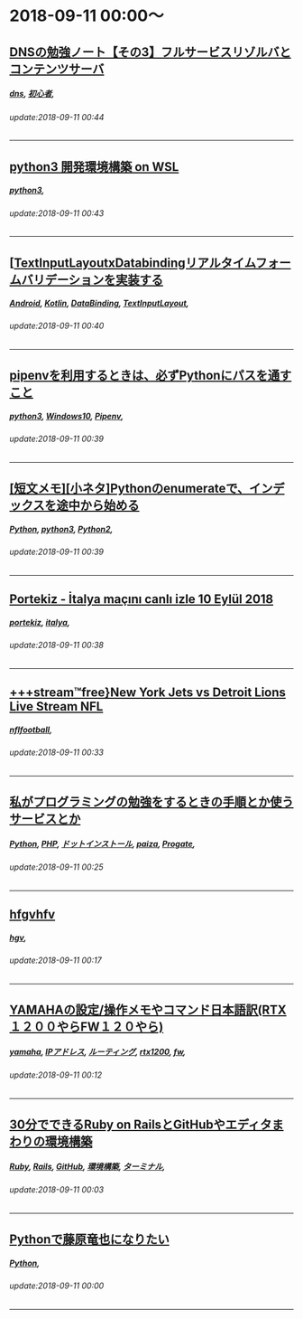 # 2018-09-11 00:00～
## [DNSの勉強ノート【その3】フルサービスリゾルバとコンテンツサーバ](https://qiita.com/RyomaTaniyama/items/fc1641393ed654217a90)
##### [dns](https://qiita.com/tags/dns), [初心者](https://qiita.com/tags/初心者), 
###### update:2018-09-11 00:44
---
## [python3 開発環境構築 on WSL](https://qiita.com/yoseemetoo/items/ce72d94cf3aba0285977)
##### [python3](https://qiita.com/tags/python3), 
###### update:2018-09-11 00:43
---
## [[TextInputLayoutxDatabindingリアルタイムフォームバリデーションを実装する](https://qiita.com/aya_n/items/22918be262818851fcd9)
##### [Android](https://qiita.com/tags/Android), [Kotlin](https://qiita.com/tags/Kotlin), [DataBinding](https://qiita.com/tags/DataBinding), [TextInputLayout](https://qiita.com/tags/TextInputLayout), 
###### update:2018-09-11 00:40
---
## [pipenvを利用するときは、必ずPythonにパスを通すこと](https://qiita.com/TakamiChie/items/d4cc9400bfb4997c908f)
##### [python3](https://qiita.com/tags/python3), [Windows10](https://qiita.com/tags/Windows10), [Pipenv](https://qiita.com/tags/Pipenv), 
###### update:2018-09-11 00:39
---
## [[短文メモ][小ネタ]Pythonのenumerateで、インデックスを途中から始める](https://qiita.com/gyu-don/items/8e5e829b5af12d11ca1f)
##### [Python](https://qiita.com/tags/Python), [python3](https://qiita.com/tags/python3), [Python2](https://qiita.com/tags/Python2), 
###### update:2018-09-11 00:39
---
## [Portekiz - İtalya maçını canlı izle 10 Eylül 2018](https://qiita.com/codmarur/items/97912fa7498a1f839e26)
##### [portekiz](https://qiita.com/tags/portekiz), [italya](https://qiita.com/tags/italya), 
###### update:2018-09-11 00:38
---
## [+++stream™free}New York Jets vs Detroit Lions Live Stream NFL](https://qiita.com/mohiddit708/items/627d05e2289445194951)
##### [nflfootball](https://qiita.com/tags/nflfootball), 
###### update:2018-09-11 00:33
---
## [私がプログラミングの勉強をするときの手順とか使うサービスとか](https://qiita.com/nanaki11/items/c1f339df959667cdad4e)
##### [Python](https://qiita.com/tags/Python), [PHP](https://qiita.com/tags/PHP), [ドットインストール](https://qiita.com/tags/ドットインストール), [paiza](https://qiita.com/tags/paiza), [Progate](https://qiita.com/tags/Progate), 
###### update:2018-09-11 00:25
---
## [hfgvhfv](https://qiita.com/bossmama/items/3f0bdb85039e2928d2dd)
##### [hgv](https://qiita.com/tags/hgv), 
###### update:2018-09-11 00:17
---
## [YAMAHAの設定/操作メモやコマンド日本語訳(RTX１２００やらFW１２０やら)](https://qiita.com/shuthimaru/items/0c7dee1c06934dad2742)
##### [yamaha](https://qiita.com/tags/yamaha), [IPアドレス](https://qiita.com/tags/IPアドレス), [ルーティング](https://qiita.com/tags/ルーティング), [rtx1200](https://qiita.com/tags/rtx1200), [fw](https://qiita.com/tags/fw), 
###### update:2018-09-11 00:12
---
## [30分でできるRuby on RailsとGitHubやエディタまわりの環境構築](https://qiita.com/_kanacan_/items/59f3959169c41a167b1e)
##### [Ruby](https://qiita.com/tags/Ruby), [Rails](https://qiita.com/tags/Rails), [GitHub](https://qiita.com/tags/GitHub), [環境構築](https://qiita.com/tags/環境構築), [ターミナル](https://qiita.com/tags/ターミナル), 
###### update:2018-09-11 00:03
---
## [Pythonで藤原竜也になりたい](https://qiita.com/Euglenach/items/c2d3bbdbf08d074dd268)
##### [Python](https://qiita.com/tags/Python), 
###### update:2018-09-11 00:00
---





